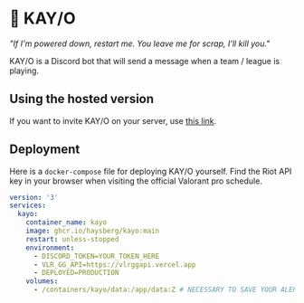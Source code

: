 # 🤖 KAY/O

*"If I'm powered down, restart me. You leave me for scrap, I'll kill you."*

KAY/O is a Discord bot that will send a message when a team / league is playing.

## Using the hosted version

If you want to invite KAY/O on your server, use [this link](https://discord.com/api/oauth2/authorize?client_id=1112803073094594601&permissions=18432&scope=bot).

## Deployment

Here is a `docker-compose` file for deploying KAY/O yourself.
Find the Riot API key in your browser when visiting the official Valorant pro schedule.

```yaml
version: '3'
services:
  kayo:
    container_name: kayo
    image: ghcr.io/haysberg/kayo:main
    restart: unless-stopped
    environment:
      - DISCORD_TOKEN=YOUR_TOKEN_HERE
      - VLR_GG_API=https://vlrggapi.vercel.app
      - DEPLOYED=PRODUCTION
    volumes:
      - /containers/kayo/data:/app/data:Z # NECESSARY TO SAVE YOUR ALERTS
```
